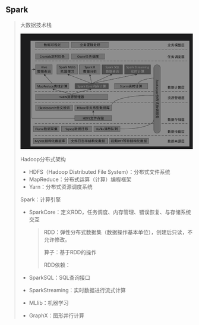 ## Spark

> 大数据技术栈
>
> ![image-20230709163604860](image-20230709163604860.png) 
>
> Hadoop分布式架构
>
> - HDFS（Hadoop Distributed  File System）：分布式文件系统
> - MapReduce：分布式运算（计算）编程框架
> - Yarn：分布式资源调度系统
>
> Spark：计算引擎
>
> - SparkCore：定义RDD，任务调度、内存管理、错误恢复、与存储系统交互
>
>   > RDD：弹性分布式数据集（数据操作基本单位），创建后只读，不允许修改。
>   >
>   > 算子：基于RDD的操作
>   >
>   > RDD依赖：
>
> - SparkSQL：SQL查询接口
>
> - SparkStreaming：实时数据进行流式计算
>
> - MLlib：机器学习
>
> - GraphX：图形并行计算

 





